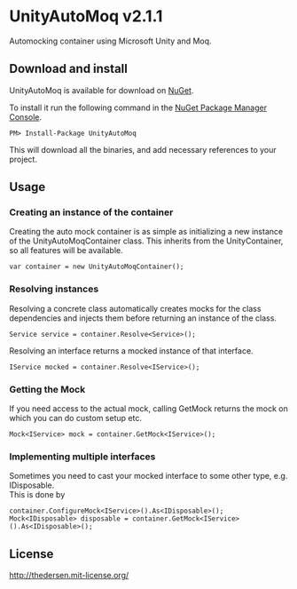 # UnityAutoMoq v2.1.1

Automocking container using Microsoft Unity and Moq.

## Download and install

UnityAutoMoq is available for download on [NuGet](http://nuget.org/packages/UnityAutoMoq).

To install it run the following command in the [NuGet Package Manager Console](http://docs.nuget.org/docs/start-here/using-the-package-manager-console).

	PM> Install-Package UnityAutoMoq
   
This will download all the binaries, and add necessary references to your project.

## Usage

### Creating an instance of the container

Creating the auto mock container is as simple as initializing a new instance of the UnityAutoMoqContainer class. This inherits from the UnityContainer, so all features will be available.

	var container = new UnityAutoMoqContainer();

### Resolving instances

Resolving a concrete class automatically creates mocks for the class dependencies and injects them before returning an instance of the class.

	Service service = container.Resolve<Service>();
	
Resolving an interface returns a mocked instance of that interface.

	IService mocked = container.Resolve<IService>();
	
### Getting the Mock

If you need access to the actual mock, calling GetMock<T> returns the mock on which you can do custom setup etc.

	Mock<IService> mock = container.GetMock<IService>();

### Implementing multiple interfaces

Sometimes you need to cast your mocked interface to some other type, e.g. IDisposable.  
This is done by

	container.ConfigureMock<IService>().As<IDisposable>();
	Mock<IDisposable> disposable = container.GetMock<IService>().As<IDisposable>();
	
## License

http://thedersen.mit-license.org/